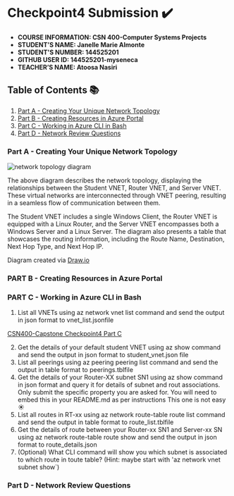 # Checkpoint4 Submission ✔️

- **COURSE INFORMATION: CSN 400-Computer Systems Projects**
- **STUDENT’S NAME: Janelle Marie Almonte**
- **STUDENT'S NUMBER: 144525201**
- **GITHUB USER ID: 144525201-myseneca**
- **TEACHER’S NAME: Atoosa Nasiri**

## Table of Contents 📚
1. [Part A - Creating Your Unique Network Topology](#part-a---creating-your-unique-network-topology)
2. [Part B - Creating Resources in Azure Portal](#part-b---creating-resources-in-azure-portal)
3. [Part C - Working in Azure CLI in Bash](#part-c---working-in-azure-cli-in-bash)
4. [Part D - Network Review Questions](#part-d---network-review-questions)

### Part A - Creating Your Unique Network Topology
![network topology diagram](https://github.com/144525201-myseneca/CSN400-Capstone/blob/b4f5b5005cd3abbef4d76a8bab6b33fb2ef353d8/Checkpoint4/images/networkdiagramcp4.png)

The above diagram describes the network topology, displaying the relationships between the Student VNET, Router VNET, and Server VNET. These virtual networks are interconnected through VNET peering, resulting in a seamless flow of communication between them.

The Student VNET includes a single Windows Client, the Router VNET is equipped with a Linux Router, and the Server VNET encompasses both a Windows Server and a Linux Server. The diagram also presents a table that showcases the routing information, including the Route Name, Destination, Next Hop Type, and Next Hop IP.

Diagram created via [Draw.io](https://www.draw.io)

### PART B - Creating Resources in Azure Portal

### PART C - Working in Azure CLI in Bash
1. List all VNETs using az network vnet list command and send the output in json format to vnet_list.jsonfile

[CSN400-Capstone Checkpoint4 Part C](https://github.com/144525201-myseneca/CSN400-Capstone/blob/eeb15e71ec04aa70f701c486b220563c150ad5db/Checkpoint4/Part_C/vnet_list.json)

2. Get the details of your default student VNET using az show command and send the output in json format to student_vnet.json file
3. List all peerings using az peering peering list command and send the output in table format to peerings.tblfile
4. Get the details of your Router-XX subnet SN1 using az show command in json format and query it for details of subnet and rout associations. Only submit the specific property you are asked for. You will need to embed this in your README.md as per instructions This one is not easy ☀️
5. List all routes in RT-xx using az network route-table route list command and send the output in table format to route_list.tblfile
6. Get the details of route between your Router-xx SN1 and Server-xx SN using az network route-table route show and send the output in json format to route_details.json
7. (Optional) What CLI command will show you which subnet is associated to which route in toute table? (Hint: maybe start with 'az network vnet subnet show`)

### Part D - Network Review Questions

